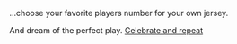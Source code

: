...choose your favorite players number for your own jersey. 

And dream of the perfect play. [Celebrate and repeat](../../../Soccer) 

